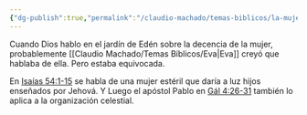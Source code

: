 ```yaml
---
{"dg-publish":true,"permalink":"/claudio-machado/temas-biblicos/la-mujer/"}
---
```


Cuando Dios hablo en el jardín de Edén sobre la decencia de la mujer, probablemente [[Claudio Machado/Temas Bíblicos/Eva\|Eva]] creyó que hablaba de ella. Pero estaba equivocada.

En  [Isaías 54:1-15](https://wol.jw.org/es/wol/bc/r4/lp-s/1200000567/20/1) se habla de una mujer estéril que daría a luz hijos enseñados por Jehová. Y Luego el apóstol Pablo en [Gál 4:26-31](https://wol.jw.org/es/wol/bc/r4/lp-s/1200000567/21/0) también lo aplica a la organización celestial. 

